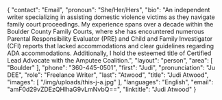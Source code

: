 {
  "contact": "Email",
  "pronoun": "She/Her/Hers",
  "bio": "An independent writer specializing in assisting domestic violence victims as they navigate family court proceedings. My experience spans over a decade within the Boulder County Family Courts, where she has encountered numerous Parental Responsibility Evaluator (PRE) and Child and Family Investigator (CFI) reports that lacked accommodations and clear guidelines regarding ADA accommodations. Additionally, I hold the esteemed title of Certified Lead Advocate with the Amputee Coalition.",
  "layout": "person",
  "area": [
    "Boulder"
  ],
  "phone": "360-445-0501",
  "first": "Judi",
  "pronunciation": "Ju DEE",
  "role": "Freelance Writer",
  "last": "Atwood",
  "title": "Judi Atwood",
  "images": [
    "/img/uploads/this-j-a.jpg"
  ],
  "languages": "English",
  "email": "amF0d29vZDEzQHlhaG9vLmNvbQ==",
  "linktitle": "Judi Atwood"
}